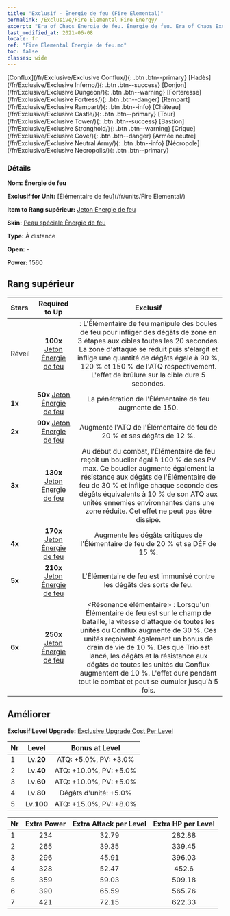 ```yaml
---
title: "Exclusif - Énergie de feu (Fire Elemental)"
permalink: /Exclusive/Fire Elemental Fire Energy/
excerpt: "Era of Chaos Énergie de feu. Énergie de feu. Era of Chaos Exclusif Énergie de feu. Élémentaire de feu Exclusif."
last_modified_at: 2021-06-08
locale: fr
ref: "Fire Elemental Énergie de feu.md"
toc: false
classes: wide
---
```

 [Conflux](/fr/Exclusive/Exclusive Conflux/){: .btn .btn--primary} [Hadès](/fr/Exclusive/Exclusive Inferno/){: .btn .btn--success} [Donjon](/fr/Exclusive/Exclusive Dungeon/){: .btn .btn--warning} [Forteresse](/fr/Exclusive/Exclusive Fortress/){: .btn .btn--danger} [Rempart](/fr/Exclusive/Exclusive Rampart/){: .btn .btn--info} [Château](/fr/Exclusive/Exclusive Castle/){: .btn .btn--primary} [Tour](/fr/Exclusive/Exclusive Tower/){: .btn .btn--success} [Bastion](/fr/Exclusive/Exclusive Stronghold/){: .btn .btn--warning} [Crique](/fr/Exclusive/Exclusive Cove/){: .btn .btn--danger} [Armée neutre](/fr/Exclusive/Exclusive Neutral Army/){: .btn .btn--info} [Nécropole](/fr/Exclusive/Exclusive Necropolis/){: .btn .btn--primary} 

### Détails
 **Nom: Énergie de feu** 

 **Exclusif for Unit:** [Élémentaire de feu](/fr/units/Fire Elemental/) 

 **Item to Rang supérieur:** [Jeton Énergie de feu](/ItemsFR/con_998/)

 **Skin:** [Peau spéciale Énergie de feu](/ItemsFR/con_666/)

 **Type:** À distance

 **Open:** -

 **Power:** 1560

## Rang supérieur

  |     Stars    |  Required to Up | Exclusif |
  |:-------------|:---------------:|:---------------:|
  |  Réveil  | **100x** [Jeton Énergie de feu](/ItemsFR/con_998/) | <Trio de feu> : L'Élémentaire de feu manipule des boules de feu pour infliger des dégâts de zone en 3 étapes aux cibles toutes les 20 secondes. La zone d'attaque se réduit puis s'élargit et inflige une quantité de dégâts égale à 90 %, 120 % et 150 % de l'ATQ respectivement. L'effet de brûlure sur la cible dure 5 secondes. |
  | **1x** <i class="fas fa-star"/> | **50x** [Jeton Énergie de feu](/ItemsFR/con_998/) | La pénétration de l'Élémentaire de feu augmente de 150. |
  | **2x** <i class="fas fa-star"/> | **90x** [Jeton Énergie de feu](/ItemsFR/con_998/) | Augmente l'ATQ de l'Élémentaire de feu de 20 % et ses dégâts de 12 %. |
  | **3x** <i class="fas fa-star"/> | **130x** [Jeton Énergie de feu](/ItemsFR/con_998/) | Au début du combat, l'Élémentaire de feu reçoit un bouclier égal à 100 % de ses PV max. Ce bouclier augmente également la résistance aux dégâts de l'Élémentaire de feu de 30 % et inflige chaque seconde des dégâts équivalents à 10 % de son ATQ aux unités ennemies environnantes dans une zone réduite. Cet effet ne peut pas être dissipé. |
  | **4x** <i class="fas fa-star"/> | **170x** [Jeton Énergie de feu](/ItemsFR/con_998/) | Augmente les dégâts critiques de l'Élémentaire de feu de 20 % et sa DÉF de 15 %. |
  | **5x** <i class="fas fa-star"/> | **210x** [Jeton Énergie de feu](/ItemsFR/con_998/) | L'Élémentaire de feu est immunisé contre les dégâts des sorts de feu. |
  | **6x** <i class="fas fa-star"/> | **250x** [Jeton Énergie de feu](/ItemsFR/con_998/) | <Résonance élémentaire> : Lorsqu'un Élémentaire de feu est sur le champ de bataille, la vitesse d'attaque de toutes les unités du Conflux augmente de 30 %. Ces unités reçoivent également un bonus de drain de vie de 10 %. Dès que Trio est lancé, les dégâts et la résistance aux dégâts de toutes les unités du Conflux augmentent de 10 %. L'effet dure pendant tout le combat et peut se cumuler jusqu'à 5 fois. |


## Améliorer
 **Exclusif Level Upgrade:** [Exclusive Upgrade Cost Per Level](/Exclusive/ExclusiveUpgradeCostPerLevel/)

  |  Nr  |   Level  | Bonus at Level |
  |:-----|:--------:|:--------------:|
  | 1 | Lv.**20** | ATQ: +5.0%, PV: +3.0% |
  | 2 | Lv.**40** | ATQ: +10.0%, PV: +5.0% |
  | 3 | Lv.**60** | ATQ: +10.0%, PV: +5.0% |
  | 4 | Lv.**80** | Dégâts d'unité: +5.0% |
  | 5 | Lv.**100** | ATQ: +15.0%, PV: +8.0% |


  |  Nr  |  Extra Power | Extra Attack per Level | Extra HP per Level |
  |:-----|:--------:|:--------:|:--------:|
  | 1 | 234 | 32.79 | 282.88 |
  | 2 | 265 | 39.35 | 339.45 |
  | 3 | 296 | 45.91 | 396.03 |
  | 4 | 328 | 52.47 | 452.6 |
  | 5 | 359 | 59.03 | 509.18 |
  | 6 | 390 | 65.59 | 565.76 |
  | 7 | 421 | 72.15 | 622.33 |


